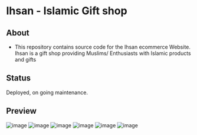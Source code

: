 # Ihsan - Islamic Gift shop

## About

- This repository contains source code for the Ihsan ecommerce Website. Ihsan is a gift shop providing Muslims/ Enthusiasts with Islamic products and gifts

## Status

Deployed, on going maintenance.

## Preview

![image](https://github.com/HongDucAnhNguyen/Ihsan-ecommerce/assets/96758088/185b21ea-eebd-4fda-b836-ddc4d17f6421)
![image](https://github.com/HongDucAnhNguyen/Ihsan-ecommerce/assets/96758088/eb4e1570-986b-4269-906f-5b19394bdeed)
![image](https://github.com/HongDucAnhNguyen/Ihsan-ecommerce/assets/96758088/c3ff6ed6-7d1c-426f-9389-8fbbae3d75d8)
![image](https://github.com/HongDucAnhNguyen/Ihsan-ecommerce/assets/96758088/2a011c64-9b43-4cf4-88bd-c9db31403232)
![image](https://github.com/HongDucAnhNguyen/Ihsan-ecommerce/assets/96758088/00254b7c-6b5b-4b1b-9de2-c512dd70ba15)
![image](https://github.com/HongDucAnhNguyen/Ihsan-ecommerce/assets/96758088/be29c57b-cb2f-4ccc-83e3-0fe793879e0b)
